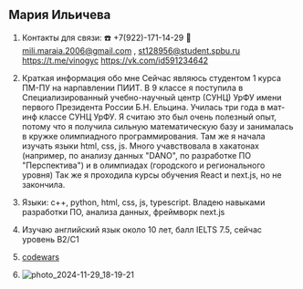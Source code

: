 ## Мария Ильичева
1) Контакты для связи:
   ☎️ +7(922)-171-14-29
   📧 mili.maraia.2006@gmail.com , st128956@student.spbu.ru
   https://t.me/vinogyc
   https://vk.com/id591234642
   
3) Краткая информация обо мне
   Сейчас являюсь студентом 1 курса ПМ-ПУ на нарпавлении ПИИТ.
   В 9 классе я поступила в Специализированный учебно-научный центр (СУНЦ) УрФУ имени первого Президента России Б.Н. Ельцина.
   Училась три года в мат-инф классе СУНЦ УрФУ.
   Я считаю это был очень полезный опыт, потому что я получила сильную математическую базу и занималась в кружке олимпиадного программирования.
   Там же я начала изучать языки html, css, js.
   Много учавствовала в хакатонах (например, по анализу данных "DANO", по разработке ПО "Перспектива") и в олимпиадах (городского и регионального уровня)
   Так же я проходила курсы обучения React и next.js, но не закончила.
   
4) Языки: c++, python, html, css, js, typescript.
   Владею навыками разработки ПО, анализа данных, фреймворк next.js
   
5) Изучаю английский язык около 10 лет, балл IELTS 7.5, сейчас уровень B2/C1
   
6) [codewars](https://www.codewars.com/users/MariaIlicheva)
7) ![photo_2024-11-29_18-19-21](https://github.com/user-attachments/assets/05915b7d-35db-4422-824d-c4a084a36995)

